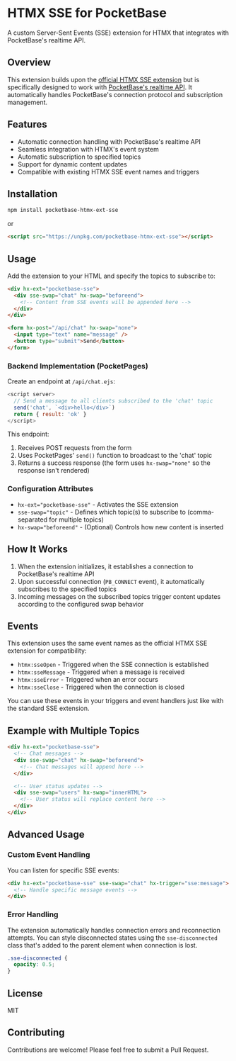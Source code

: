 # HTMX SSE for PocketBase

A custom Server-Sent Events (SSE) extension for HTMX that integrates with PocketBase's realtime API.

## Overview

This extension builds upon the [official HTMX SSE extension](https://htmx.org/extensions/sse/) but is specifically designed to work with [PocketBase's realtime API](https://pocketbase.io/docs/api-realtime/). It automatically handles PocketBase's connection protocol and subscription management.

## Features

- Automatic connection handling with PocketBase's realtime API
- Seamless integration with HTMX's event system
- Automatic subscription to specified topics
- Support for dynamic content updates
- Compatible with existing HTMX SSE event names and triggers

## Installation

```bash
npm install pocketbase-htmx-ext-sse
```

or

```html
<script src="https://unpkg.com/pocketbase-htmx-ext-sse"></script>
```

## Usage

Add the extension to your HTML and specify the topics to subscribe to:

```html
<div hx-ext="pocketbase-sse">
  <div sse-swap="chat" hx-swap="beforeend">
    <!-- Content from SSE events will be appended here -->
  </div>
</div>

<form hx-post="/api/chat" hx-swap="none">
  <input type="text" name="message" />
  <button type="submit">Send</button>
</form>
```

### Backend Implementation (PocketPages)

Create an endpoint at `/api/chat.ejs`:

```javascript
<script server>
  // Send a message to all clients subscribed to the 'chat' topic
  send('chat', `<div>hello</div>`)
  return { result: 'ok' }
</script>
```

This endpoint:

1. Receives POST requests from the form
2. Uses PocketPages' `send()` function to broadcast to the 'chat' topic
3. Returns a success response (the form uses `hx-swap="none"` so the response isn't rendered)

### Configuration Attributes

- `hx-ext="pocketbase-sse"` - Activates the SSE extension
- `sse-swap="topic"` - Defines which topic(s) to subscribe to (comma-separated for multiple topics)
- `hx-swap="beforeend"` - (Optional) Controls how new content is inserted

## How It Works

1. When the extension initializes, it establishes a connection to PocketBase's realtime API
2. Upon successful connection (`PB_CONNECT` event), it automatically subscribes to the specified topics
3. Incoming messages on the subscribed topics trigger content updates according to the configured swap behavior

## Events

This extension uses the same event names as the official HTMX SSE extension for compatibility:

- `htmx:sseOpen` - Triggered when the SSE connection is established
- `htmx:sseMessage` - Triggered when a message is received
- `htmx:sseError` - Triggered when an error occurs
- `htmx:sseClose` - Triggered when the connection is closed

You can use these events in your triggers and event handlers just like with the standard SSE extension.

## Example with Multiple Topics

```html
<div hx-ext="pocketbase-sse">
  <!-- Chat messages -->
  <div sse-swap="chat" hx-swap="beforeend">
    <!-- Chat messages will append here -->
  </div>

  <!-- User status updates -->
  <div sse-swap="users" hx-swap="innerHTML">
    <!-- User status will replace content here -->
  </div>
</div>
```

## Advanced Usage

### Custom Event Handling

You can listen for specific SSE events:

```html
<div hx-ext="pocketbase-sse" sse-swap="chat" hx-trigger="sse:message">
  <!-- Handle specific message events -->
</div>
```

### Error Handling

The extension automatically handles connection errors and reconnection attempts. You can style disconnected states using the `sse-disconnected` class that's added to the parent element when connection is lost.

```css
.sse-disconnected {
  opacity: 0.5;
}
```

## License

MIT

## Contributing

Contributions are welcome! Please feel free to submit a Pull Request.
